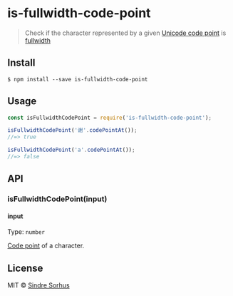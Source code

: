 # is-fullwidth-code-point

> Check if the character represented by a given [Unicode code point](https://en.wikipedia.org/wiki/Code_point) is [fullwidth](https://en.wikipedia.org/wiki/Halfwidth_and_fullwidth_forms)

## Install

```text
$ npm install --save is-fullwidth-code-point
```

## Usage

```javascript
const isFullwidthCodePoint = require('is-fullwidth-code-point');

isFullwidthCodePoint('谢'.codePointAt());
//=> true

isFullwidthCodePoint('a'.codePointAt());
//=> false
```

## API

### isFullwidthCodePoint\(input\)

#### input

Type: `number`

[Code point](https://en.wikipedia.org/wiki/Code_point) of a character.

## License

MIT © [Sindre Sorhus](https://sindresorhus.com)

